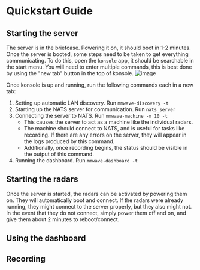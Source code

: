 # Quickstart Guide
## Starting the server
The server is in the briefcase. Powering it on, it should boot in 1-2 minutes.
Once the server is booted, some steps need to be taken to get everything communicating. To do this, open the `konsole` app, it should be searchable in the start menu. You will need to enter multiple commands, this is best done by using the "new tab" button in the top of konsole.
![image](https://github.com/user-attachments/assets/84369c59-5903-4bd4-b083-4bb1771a087c)

Once konsole is up and running, run the following commands each in a new tab:
1. Setting up automatic LAN discovery. Run `mmwave-discovery -t`
3. Starting up the NATS server for communication. Run `nats_server` 
4. Connecting the server to NATS. Run `mmwave-machine -m 10 -t`
   - This causes the server to act as a machine like the individual radars.
   - The machine should connect to NATS, and is useful for tasks like recording. If there are any errors on the server, they will appear in the logs produced by this command.
   - Additionally, once recording begins, the status should be visible in the output of this command.
5. Running the dashboard. Run `mmwave-dashboard -t`

## Starting the radars
Once the server is started, the radars can be activated by powering them on. They will automatically boot and connect. If the radars were already running, they might connect to the server properly, but they also might not. In the event that they do not connect, simply power them off and on, and give them about 2 minutes to reboot/connect.

## Using the dashboard

## Recording
